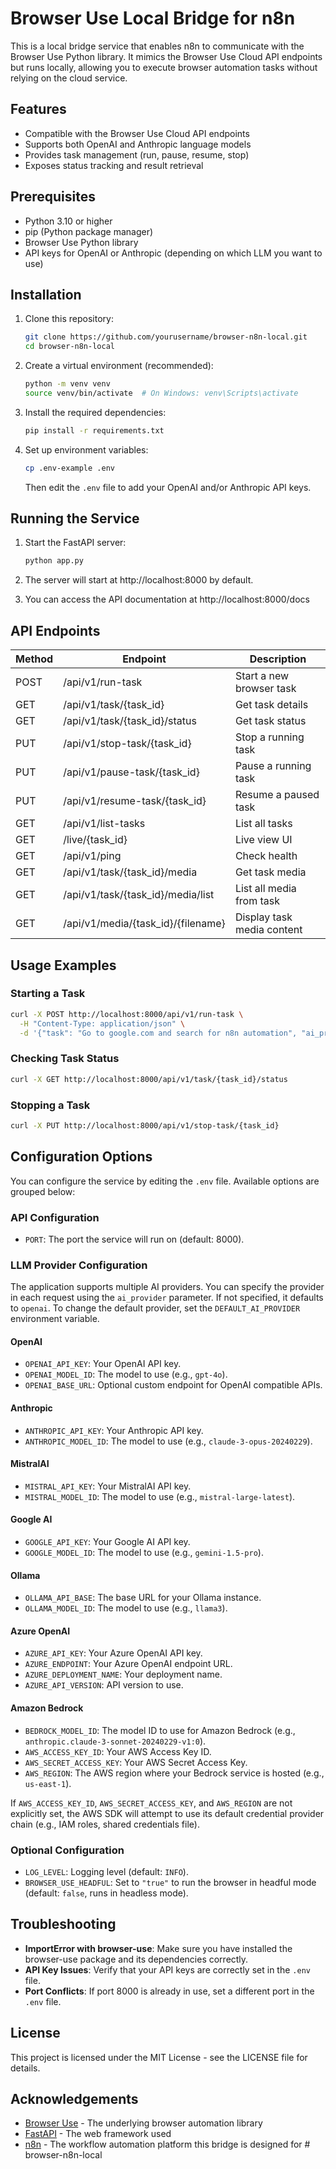 # Browser Use Local Bridge for n8n

This is a local bridge service that enables n8n to communicate with the Browser Use Python library. It mimics the Browser Use Cloud API endpoints but runs locally, allowing you to execute browser automation tasks without relying on the cloud service.

## Features

- Compatible with the Browser Use Cloud API endpoints
- Supports both OpenAI and Anthropic language models
- Provides task management (run, pause, resume, stop)
- Exposes status tracking and result retrieval

## Prerequisites

- Python 3.10 or higher
- pip (Python package manager)
- Browser Use Python library
- API keys for OpenAI or Anthropic (depending on which LLM you want to use)

## Installation

1. Clone this repository:
   ```bash
   git clone https://github.com/yourusername/browser-n8n-local.git
   cd browser-n8n-local
   ```

2. Create a virtual environment (recommended):
   ```bash
   python -m venv venv
   source venv/bin/activate  # On Windows: venv\Scripts\activate
   ```

3. Install the required dependencies:
   ```bash
   pip install -r requirements.txt
   ```

4. Set up environment variables:
   ```bash
   cp .env-example .env
   ```
   Then edit the `.env` file to add your OpenAI and/or Anthropic API keys.

## Running the Service

1. Start the FastAPI server:
   ```bash
   python app.py
   ```

2. The server will start at http://localhost:8000 by default.

3. You can access the API documentation at http://localhost:8000/docs

## API Endpoints

| Method | Endpoint                           | Description                  |
|--------|------------------------------------|------------------------------|
| POST   | /api/v1/run-task                   | Start a new browser task     |
| GET    | /api/v1/task/{task_id}             | Get task details             |
| GET    | /api/v1/task/{task_id}/status      | Get task status              |
| PUT    | /api/v1/stop-task/{task_id}        | Stop a running task          |
| PUT    | /api/v1/pause-task/{task_id}       | Pause a running task         |
| PUT    | /api/v1/resume-task/{task_id}      | Resume a paused task         |
| GET    | /api/v1/list-tasks                 | List all tasks               |
| GET    | /live/{task_id}                    | Live view UI                 |
| GET    | /api/v1/ping                       | Check health                 |
| GET    | /api/v1/task/{task_id}/media       | Get task media               |
| GET    | /api/v1/task/{task_id}/media/list  | List all media from task     |
| GET    | /api/v1/media/{task_id}/{filename} | Display task media content   |

## Usage Examples

### Starting a Task

```bash
curl -X POST http://localhost:8000/api/v1/run-task \
  -H "Content-Type: application/json" \
  -d '{"task": "Go to google.com and search for n8n automation", "ai_provider": "openai"}'
```

### Checking Task Status

```bash
curl -X GET http://localhost:8000/api/v1/task/{task_id}/status
```

### Stopping a Task

```bash
curl -X PUT http://localhost:8000/api/v1/stop-task/{task_id}
```

## Configuration Options

You can configure the service by editing the `.env` file.  Available options are grouped below:

### API Configuration

- `PORT`: The port the service will run on (default: 8000).

### LLM Provider Configuration

The application supports multiple AI providers. You can specify the provider in each request using the `ai_provider` parameter. If not specified, it defaults to `openai`. To change the default provider, set the `DEFAULT_AI_PROVIDER` environment variable.

#### OpenAI

- `OPENAI_API_KEY`: Your OpenAI API key.
- `OPENAI_MODEL_ID`: The model to use (e.g., `gpt-4o`).
- `OPENAI_BASE_URL`: Optional custom endpoint for OpenAI compatible APIs.

#### Anthropic

- `ANTHROPIC_API_KEY`: Your Anthropic API key.
- `ANTHROPIC_MODEL_ID`: The model to use (e.g., `claude-3-opus-20240229`).

#### MistralAI

- `MISTRAL_API_KEY`: Your MistralAI API key.
- `MISTRAL_MODEL_ID`: The model to use (e.g., `mistral-large-latest`).

#### Google AI

- `GOOGLE_API_KEY`: Your Google AI API key.
- `GOOGLE_MODEL_ID`: The model to use (e.g., `gemini-1.5-pro`).

#### Ollama

- `OLLAMA_API_BASE`: The base URL for your Ollama instance.
- `OLLAMA_MODEL_ID`: The model to use (e.g., `llama3`).

#### Azure OpenAI

- `AZURE_API_KEY`: Your Azure OpenAI API key.
- `AZURE_ENDPOINT`: Your Azure OpenAI endpoint URL.
- `AZURE_DEPLOYMENT_NAME`: Your deployment name.
- `AZURE_API_VERSION`: API version to use.

#### Amazon Bedrock

- `BEDROCK_MODEL_ID`: The model ID to use for Amazon Bedrock (e.g., `anthropic.claude-3-sonnet-20240229-v1:0`).
- `AWS_ACCESS_KEY_ID`: Your AWS Access Key ID.
- `AWS_SECRET_ACCESS_KEY`: Your AWS Secret Access Key.
- `AWS_REGION`: The AWS region where your Bedrock service is hosted (e.g., `us-east-1`).

If `AWS_ACCESS_KEY_ID`, `AWS_SECRET_ACCESS_KEY`, and `AWS_REGION` are not explicitly set, the AWS SDK will attempt to use its default credential provider chain (e.g., IAM roles, shared credentials file).

### Optional Configuration

- `LOG_LEVEL`: Logging level (default: `INFO`).
- `BROWSER_USE_HEADFUL`: Set to `"true"` to run the browser in headful mode (default: `false`, runs in headless mode).

## Troubleshooting

- **ImportError with browser-use**: Make sure you have installed the browser-use package and its dependencies correctly.
- **API Key Issues**: Verify that your API keys are correctly set in the `.env` file.
- **Port Conflicts**: If port 8000 is already in use, set a different port in the `.env` file.

## License

This project is licensed under the MIT License - see the LICENSE file for details.

## Acknowledgements

- [Browser Use](https://github.com/browser-use/browser-use) - The underlying browser automation library
- [FastAPI](https://fastapi.tiangolo.com/) - The web framework used
- [n8n](https://n8n.io/) - The workflow automation platform this bridge is designed for # browser-n8n-local
